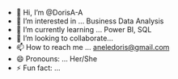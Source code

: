 - 👋 Hi, I’m @DorisA-A
- 👀 I’m interested in ... Business Data Analysis
- 🌱 I’m currently learning ... Power BI, SQL
- 💞️ I’m looking to collaborate...
- 📫 How to reach me ... aneledoris@gmail.com
- 😄 Pronouns: ... Her/She
- ⚡ Fun fact: ...

<!---
DorisA-A/DorisA-A is a ✨ special ✨ repository because its `README.md` (this file) appears on your GitHub profile.
You can click the Preview link to take a look at your changes.
--->

